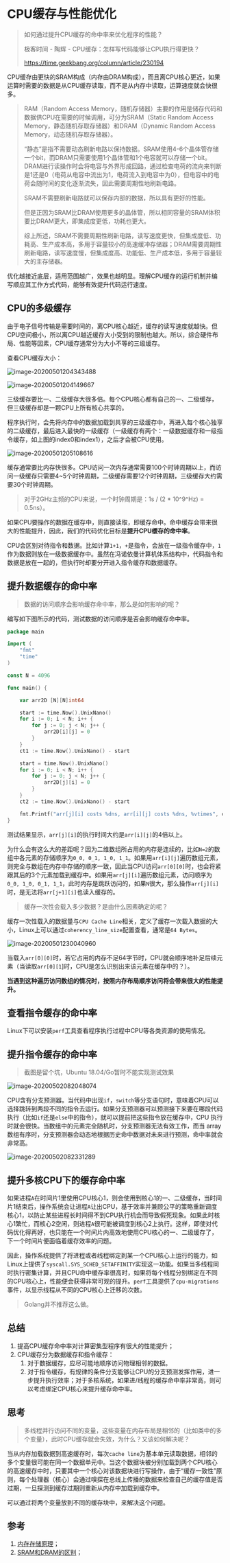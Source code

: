 # CPU缓存与性能优化

> 如何通过提升CPU缓存的命中率来优化程序的性能？
>
> 极客时间 - 陶辉 - CPU缓存：怎样写代码能够让CPU执行得更快？
>
> https://time.geekbang.org/column/article/230194

CPU缓存由更快的SRAM构成（内存由DRAM构成），而且离CPU核心更近，如果运算时需要的数据是从CPU缓存读取，而不是从内存中读取，运算速度就会快很多。

> RAM（Random Access Memory，随机存储器）主要的作用是储存代码和数据供CPU在需要的时候调用，可分为SRAM（Static Random Access Memory，静态随机存取存储器）和DRAM（Dynamic Random Access Memory，动态随机存取存储器）。
>
> “静态”是指不需要动态刷新电路以保持数据。SRAM使用4-6个晶体管存储一个bit，而DRAM只需要使用1个晶体管和1个电容就可以存储一个bit。DRAM进行读操作时会将电容与外界形成回路，通过检查电荷的流向来判断是1还是0（电荷从电容中流出为1，电荷流入到电容中为0），但电容中的电荷会随时间的变化逐渐流失，因此需要周期性地刷新电路。
>
> SRAM不需要刷新电路就可以保存内部的数据，所以具有更好的性能。
>
> 但是正因为SRAM比DRAM使用更多的晶体管，所以相同容量的SRAM体积要比DRAM更大，即集成度更低，功耗也更大。
>
> 综上所述，SRAM不需要周期性刷新电路，读写速度更快，但集成度低、功耗高、生产成本高，多用于容量较小的高速缓冲存储器；DRAM需要周期性刷新电路，读写速度慢，但集成度高、功能低、生产成本低，多用于容量较大的主存储器。

优化越接近底层，适用范围越广，效果也越明显。理解CPU缓存的运行机制并编写顺应其工作方式代码，能够有效提升代码运行速度。

## CPU的多级缓存

由于电子信号传输是需要时间的，离CPU核心越近，缓存的读写速度就越快。但CPU空间极小，所以离CPU越近缓存大小受到的限制也越大。所以，综合硬件布局、性能等因素，CPU缓存通常分为大小不等的三级缓存。

查看CPU缓存大小：

![image-20200501204343488](CPU缓存与性能优化.assets/image-20200501204343488.png)

![image-20200501204149667](CPU缓存与性能优化.assets/image-20200501204149667.png)

三级缓存要比一、二级缓存大很多倍。每个CPU核心都有自己的一、二级缓存，但三级缓存却是一颗CPU上所有核心共享的。

程序执行时，会先将内存中的数据加载到共享的三级缓存中，再进入每个核心独享的二级缓存，最后进入最快的一级缓存（一级缓存有两个：一级数据缓存和一级指令缓存，如上图的index0和index1），之后才会被CPU使用。

![image-20200501205108616](CPU缓存与性能优化.assets/image-20200501205108616.png)

缓存通常要比内存快很多。CPU访问一次内存通常需要100个时钟周期以上，而访问一级缓存只需要4~5个时钟周期，二级缓存需要12个时钟周期，三级缓存大约需要30个时钟周期。

> 对于2GHz主频的CPU来说，一个时钟周期是：1s / (2 * 10^9^Hz) = 0.5ns）。

如果CPU要操作的数据在缓存中，则直接读取，即缓存命中。命中缓存会带来很大的性能提升，因此，我们的代码优化目标是**提升CPU缓存的命中率**。

CPU会区别对待指令和数据。比如计算`1+1`，`+`是指令，会放在一级指令缓存中，`1`作为数据则放在一级数据缓存中。虽然在冯诺依曼计算机体系结构中，代码指令和数据是放在一起的，但执行时却要分开进入指令缓存和数据缓存。

## 提升数据缓存的命中率

> 数据的访问顺序会影响缓存命中率，那么是如何影响的呢？

编写如下图所示的代码，测试数据的访问顺序是否会影响缓存命中率。

```go
package main

import (
	"fmt"
	"time"
)

const N = 4096

func main() {

	var arr2D [N][N]int64

	start := time.Now().UnixNano()
	for i := 0; i < N; i++ {
		for j := 0; j < N; j++ {
			arr2D[i][j] = 0
		}
	}
	ct1 := time.Now().UnixNano() - start

	start = time.Now().UnixNano()
	for i := 0; i < N; i++ {
		for j := 0; j < N; j++ {
			arr2D[j][i] = 0
		}
	}
	ct2 := time.Now().UnixNano() - start

	fmt.Printf("arr[j][i] costs %dns, arr[i][j] costs %dns, %vtimes", ct2, ct1, ct2 / ct1)
}
```

测试结果显示，`arr[j][i]`的执行时间大约是`arr[i][j]`的4倍以上。

为什么会有这么大的差距呢？因为二维数组所占用的内存是连续的，比如`N=2`的数组中各元素的存储顺序为`0_0, 0_1, 1_0, 1_1`。如果用`arr[i][j]`遍历数组元素，则完全与数组在内存中存储的顺序一致，因此当CPU访问`arr[0][0]`时，也会将紧跟其后的3个元素加载到缓存中。如果用`arr[j][i]`遍历数组元素，访问顺序为`0_0, 1_0, 0_1, 1_1`，此时内存是跳跃访问的，如果`N`很大，那么操作`arr[j][i]`时，是无法将`arr[j+1][i]`也读入缓存的。

> 缓存一次性会载入多少数据？是由什么因素确定的呢？

缓存一次性载入的数据量与`CPU Cache Line`相关，定义了缓存一次载入数据的大小，Linux上可以通过`coherency_line_size`配置查看，通常是`64 Bytes`。

![image-20200501230040960](CPU缓存与性能优化.assets/image-20200501230040960.png)

当载入`arr[0][0]`时，若它占用的内存不足64字节时，CPU就会顺序地补足后续元素（当读取`arr[0][1`]时，CPU是怎么识别出来该元素在缓存中的？）。

**当遇到这种遍历访问数组的情况时，按照内存布局顺序访问将会带来很大的性能提升。**

## 查看指令缓存的命中率

Linux下可以安装`perf`工具查看程序执行过程中CPU等各类资源的使用情况。

## 提升指令缓存的命中率

> 截图是留个坑，Ubuntu 18.04/Go暂时不能实现测试效果

![image-20200502082048074](CPU缓存与性能优化.assets/image-20200502082048074.png)

CPU含有分支预测器。当代码中出现`if`，`switch`等分支语句时，意味着CPU可以选择跳转到两段不同的指令去运行。如果分支预测器可以预测接下来要在哪段代码执行（比如`if`还是`else`中的指令），就可以提前把这些指令放在缓存中，CPU 执行时就会很快。当数组中的元素完全随机时，分支预测器无法有效工作，而当 array 数组有序时，分支预测器会动态地根据历史命中数据对未来进行预测，命中率就会非常高。

![image-20200502082331289](CPU缓存与性能优化.assets/image-20200502082331289.png)

## 提升多核CPU下的缓存命中率

如果进程`A`在时间片1里使用CPU核心1，则会使用到核心1的一、二级缓存，当时间片1结束后，操作系统会让进程`A`让出CPU，基于效率并兼顾公平的策略重新调度核心1，以防止某些进程长时间得不到CPU执行机会而导致假死现象。如果此时核心1繁忙，而核心2空闲，则进程`A`很可能被调度到核心2上执行。这样，即使对代码优化得再好，也只能在一个时间片内高效地使用CPU核心的一、二级缓存了，下一个时间片便面临着缓存效率的问题。

因此，操作系统提供了将进程或者线程绑定到某一个CPU核心上运行的能力，如Linux上提供了`syscall.SYS_SCHED_SETAFFINITY`实现这一功能。如果当多线程同时执行密集计算，并且CPU命中缓存率很高时，如果将每个线程分别绑定在不同的CPU核心上，性能便会获得非常可观的提升。`perf`工具提供了`cpu-migrations`事件，以显示线程从不同的CPU核心上迁移的次数。

> Golang并不推荐这么做。

## 总结

1. 提高CPU缓存命中率对计算密集型程序有很大的性能提升；
2. CPU缓存分为数据缓存和指令缓存：
   1. 对于数据缓存，应尽可能地顺序访问物理相邻的数据。
   2. 对于指令缓存，有规律的条件分支能够让CPU的分支预测发挥作用，进一步提升执行效率；对于多核系统，如果进/线程的缓存命中率非常高，则可以考虑绑定CPU核心来提升缓存命中率。

## 思考

> 多线程并行访问不同的变量，这些变量在内存布局是相邻的（比如类中的多个变量），此时CPU缓存就会失效，为什么？又该如何解决呢？

当从内存加载数据到高速缓存时，每次`cache line`为基本单元读取数据，相邻的多个变量很可能在同一个数据单元中。当这个数据块被分别加载到两个CPU核心的高速缓存中时，只要其中一个核心对该数据块进行写操作，由于“缓存一致性”原则，每个处理器（核心）会通过嗅探在总线上传播的数据来检查自己的缓存值是否过期，一旦探测到缓存过期则重新从内存中加载到缓存中。

可以通过将两个变量放到不同的缓存块中，来解决这个问题。

## 参考

1. [内存存储原理](http://www.360doc.com/content/11/0428/18/6580811_112990414.shtml)；
2. [SRAM和DRAM的区别](https://blog.csdn.net/chauncey_wu/article/details/80519600)；